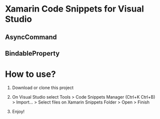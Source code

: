 # Xamarin Code Snippets for Visual Studio

## AsyncCommand

## BindableProperty


# How to use?

1. Download or clone this project

2. On Visual Studio select Tools > Code Snippets Manager (Ctrl+K Ctrl+B) > Import... > Select files on Xamarin Snippets Folder > Open > Finish

3. Enjoy!
